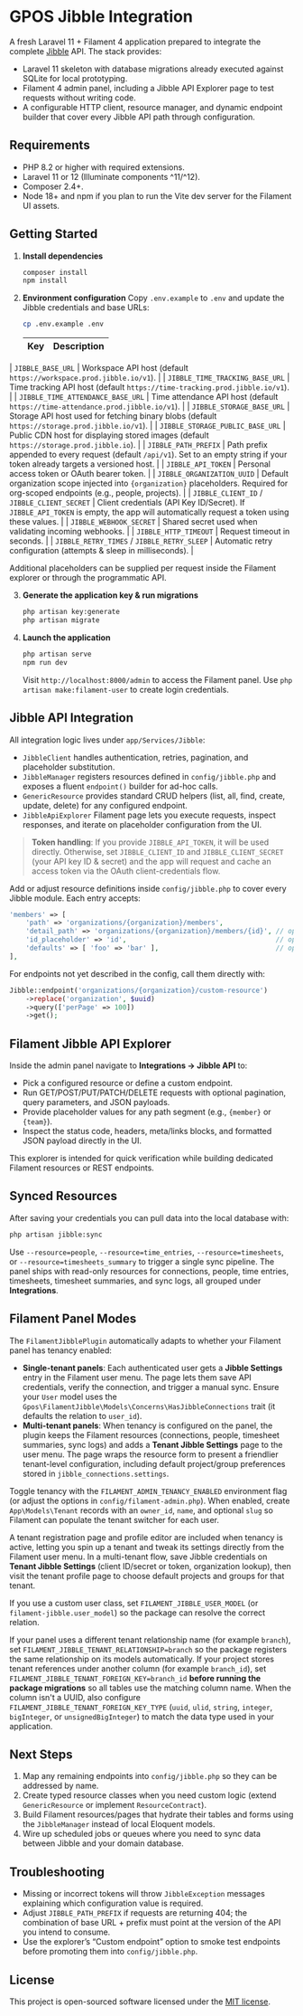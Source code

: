 # GPOS Jibble Integration

A fresh Laravel 11 + Filament 4 application prepared to integrate the complete [Jibble](https://www.jibble.io/) API. The stack provides:

- Laravel 11 skeleton with database migrations already executed against SQLite for local prototyping.
- Filament 4 admin panel, including a Jibble API Explorer page to test requests without writing code.
- A configurable HTTP client, resource manager, and dynamic endpoint builder that cover every Jibble API path through configuration.

## Requirements

- PHP 8.2 or higher with required extensions.
- Laravel 11 or 12 (Illuminate components ^11/^12).
- Composer 2.4+.
- Node 18+ and npm if you plan to run the Vite dev server for the Filament UI assets.

## Getting Started

1. **Install dependencies**
   ```bash
   composer install
   npm install
   ```

2. **Environment configuration**
   Copy `.env.example` to `.env` and update the Jibble credentials and base URLs:
   ```bash
   cp .env.example .env
   ```

   | Key | Description |
   | --- | --- |
| `JIBBLE_BASE_URL` | Workspace API host (default `https://workspace.prod.jibble.io/v1`). |
| `JIBBLE_TIME_TRACKING_BASE_URL` | Time tracking API host (default `https://time-tracking.prod.jibble.io/v1`). |
| `JIBBLE_TIME_ATTENDANCE_BASE_URL` | Time attendance API host (default `https://time-attendance.prod.jibble.io/v1`). |
| `JIBBLE_STORAGE_BASE_URL` | Storage API host used for fetching binary blobs (default `https://storage.prod.jibble.io/v1`). |
| `JIBBLE_STORAGE_PUBLIC_BASE_URL` | Public CDN host for displaying stored images (default `https://storage.prod.jibble.io`). |
   | `JIBBLE_PATH_PREFIX` | Path prefix appended to every request (default `/api/v1`). Set to an empty string if your token already targets a versioned host. |
   | `JIBBLE_API_TOKEN` | Personal access token or OAuth bearer token. |
| `JIBBLE_ORGANIZATION_UUID` | Default organization scope injected into `{organization}` placeholders. Required for org-scoped endpoints (e.g., people, projects). |
| `JIBBLE_CLIENT_ID` / `JIBBLE_CLIENT_SECRET` | Client credentials (API Key ID/Secret). If `JIBBLE_API_TOKEN` is empty, the app will automatically request a token using these values. |
   | `JIBBLE_WEBHOOK_SECRET` | Shared secret used when validating incoming webhooks. |
   | `JIBBLE_HTTP_TIMEOUT` | Request timeout in seconds. |
   | `JIBBLE_RETRY_TIMES` / `JIBBLE_RETRY_SLEEP` | Automatic retry configuration (attempts & sleep in milliseconds). |

   Additional placeholders can be supplied per request inside the Filament explorer or through the programmatic API.

3. **Generate the application key & run migrations**
   ```bash
   php artisan key:generate
   php artisan migrate
   ```

4. **Launch the application**
   ```bash
   php artisan serve
   npm run dev
   ```
   Visit `http://localhost:8000/admin` to access the Filament panel. Use `php artisan make:filament-user` to create login credentials.

## Jibble API Integration

All integration logic lives under `app/Services/Jibble`:

- `JibbleClient` handles authentication, retries, pagination, and placeholder substitution.
- `JibbleManager` registers resources defined in `config/jibble.php` and exposes a fluent `endpoint()` builder for ad-hoc calls.
- `GenericResource` provides standard CRUD helpers (list, all, find, create, update, delete) for any configured endpoint.
- `JibbleApiExplorer` Filament page lets you execute requests, inspect responses, and iterate on placeholder configuration from the UI.

> **Token handling**: If you provide `JIBBLE_API_TOKEN`, it will be used directly. Otherwise, set `JIBBLE_CLIENT_ID` and `JIBBLE_CLIENT_SECRET` (your API key ID & secret) and the app will request and cache an access token via the OAuth client-credentials flow.

Add or adjust resource definitions inside `config/jibble.php` to cover every Jibble module. Each entry accepts:

```php
'members' => [
    'path' => 'organizations/{organization}/members',
    'detail_path' => 'organizations/{organization}/members/{id}', // optional, defaults to path + /{id}
    'id_placeholder' => 'id',                                     // optional
    'defaults' => [ 'foo' => 'bar' ],                             // optional placeholder defaults
],
```

For endpoints not yet described in the config, call them directly with:

```php
Jibble::endpoint('organizations/{organization}/custom-resource')
    ->replace('organization', $uuid)
    ->query(['perPage' => 100])
    ->get();
```

## Filament Jibble API Explorer

Inside the admin panel navigate to **Integrations → Jibble API** to:

- Pick a configured resource or define a custom endpoint.
- Run GET/POST/PUT/PATCH/DELETE requests with optional pagination, query parameters, and JSON payloads.
- Provide placeholder values for any path segment (e.g., `{member}` or `{team}`).
- Inspect the status code, headers, meta/links blocks, and formatted JSON payload directly in the UI.

This explorer is intended for quick verification while building dedicated Filament resources or REST endpoints.

## Synced Resources

After saving your credentials you can pull data into the local database with:

```bash
php artisan jibble:sync
```

Use `--resource=people`, `--resource=time_entries`, `--resource=timesheets`, or `--resource=timesheets_summary` to trigger a single sync pipeline. The panel ships with read-only resources for connections, people, time entries, timesheets, timesheet summaries, and sync logs, all grouped under **Integrations**.

## Filament Panel Modes

The `FilamentJibblePlugin` automatically adapts to whether your Filament panel has tenancy enabled:

- **Single-tenant panels**: Each authenticated user gets a **Jibble Settings** entry in the Filament user menu. The page lets them save API credentials, verify the connection, and trigger a manual sync. Ensure your `User` model uses the `Gpos\FilamentJibble\Models\Concerns\HasJibbleConnections` trait (it defaults the relation to `user_id`).
- **Multi-tenant panels**: When tenancy is configured on the panel, the plugin keeps the Filament resources (connections, people, timesheet summaries, sync logs) and adds a **Tenant Jibble Settings** page to the user menu. The page wraps the resource form to present a friendlier tenant-level configuration, including default project/group preferences stored in `jibble_connections.settings`.

Toggle tenancy with the `FILAMENT_ADMIN_TENANCY_ENABLED` environment flag (or adjust the options in `config/filament-admin.php`). When enabled, create `App\Models\Tenant` records with an `owner_id`, `name`, and optional `slug` so Filament can populate the tenant switcher for each user.

A tenant registration page and profile editor are included when tenancy is active, letting you spin up a tenant and tweak its settings directly from the Filament user menu. In a multi-tenant flow, save Jibble credentials on **Tenant Jibble Settings** (client ID/secret or token, organization lookup), then visit the tenant profile page to choose default projects and groups for that tenant.

If you use a custom user class, set `FILAMENT_JIBBLE_USER_MODEL` (or `filament-jibble.user_model`) so the package can resolve the correct relation.

If your panel uses a different tenant relationship name (for example `branch`), set `FILAMENT_JIBBLE_TENANT_RELATIONSHIP=branch` so the package registers the same relationship on its models automatically.
If your project stores tenant references under another column (for example `branch_id`), set `FILAMENT_JIBBLE_TENANT_FOREIGN_KEY=branch_id` **before running the package migrations** so all tables use the matching column name. When the column isn't a UUID, also configure `FILAMENT_JIBBLE_TENANT_FOREIGN_KEY_TYPE` (`uuid`, `ulid`, `string`, `integer`, `bigInteger`, or `unsignedBigInteger`) to match the data type used in your application.

## Next Steps

1. Map any remaining endpoints into `config/jibble.php` so they can be addressed by name.
2. Create typed resource classes when you need custom logic (extend `GenericResource` or implement `ResourceContract`).
3. Build Filament resources/pages that hydrate their tables and forms using the `JibbleManager` instead of local Eloquent models.
4. Wire up scheduled jobs or queues where you need to sync data between Jibble and your domain database.

## Troubleshooting

- Missing or incorrect tokens will throw `JibbleException` messages explaining which configuration value is required.
- Adjust `JIBBLE_PATH_PREFIX` if requests are returning 404; the combination of base URL + prefix must point at the version of the API you intend to consume.
- Use the explorer’s “Custom endpoint” option to smoke test endpoints before promoting them into `config/jibble.php`.

## License

This project is open-sourced software licensed under the [MIT license](LICENSE).
